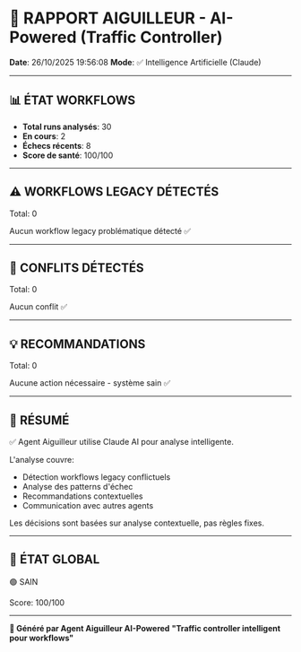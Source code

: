 # 🚦 RAPPORT AIGUILLEUR - AI-Powered (Traffic Controller)

**Date**: 26/10/2025 19:56:08
**Mode**: ✅ Intelligence Artificielle (Claude)

---

## 📊 ÉTAT WORKFLOWS

- **Total runs analysés**: 30
- **En cours**: 2
- **Échecs récents**: 8
- **Score de santé**: 100/100

---

## ⚠️  WORKFLOWS LEGACY DÉTECTÉS

Total: 0



Aucun workflow legacy problématique détecté ✅

---

## 🚨 CONFLITS DÉTECTÉS

Total: 0

Aucun conflit ✅

---

## 💡 RECOMMANDATIONS

Total: 0



Aucune action nécessaire - système sain ✅

---

## 🎯 RÉSUMÉ

✅ Agent Aiguilleur utilise Claude AI pour analyse intelligente.

L'analyse couvre:
- Détection workflows legacy conflictuels
- Analyse des patterns d'échec
- Recommandations contextuelles
- Communication avec autres agents

Les décisions sont basées sur analyse contextuelle, pas règles fixes.

---

## 🔄 ÉTAT GLOBAL

🟢 SAIN

Score: 100/100

---

**🚦 Généré par Agent Aiguilleur AI-Powered**
**"Traffic controller intelligent pour workflows"**
